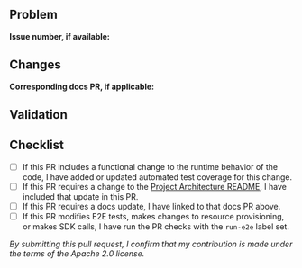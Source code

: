 <!--
Thank you for your Pull Request! Please describe the problem this PR fixes and a summary of the changes made.
Link to any relevant issues, code snippets, or other PRs.

For trivial changes, this template can be ignored in favor of a short description of the changes.
-->

## Problem

<!--
Describe the issue this PR is solving
-->

**Issue number, if available:**

## Changes

<!--
Summarize the changes introduced in this PR. This is a good place to call out critical or potentially problematic parts of the change.
-->

**Corresponding docs PR, if applicable:**

## Validation

<!--
Describe how changes in this PR have been validated. This may include added or updated unit, integration and/or E2E tests, test workflow runs, or manual verification. If manual verification is the only way changes in this PR have been validated, you will need to write some automated tests before this PR is ready to merge.

For changes to test infra, or non-functional changes, tests are not always required. Instead, you should call out _why_ you think tests are not required here.

If changes affect a GitHub workflow that is not included in the PR checks, include a link to a passing test run of the modified workflow.
--->

## Checklist

<!--
These items must be completed before a PR is ready to be merged.
Feel free to publish a draft PR before these items are complete.
-->

- [ ] If this PR includes a functional change to the runtime behavior of the code, I have added or updated automated test coverage for this change.
- [ ] If this PR requires a change to the [Project Architecture README](../PROJECT_ARCHITECTURE.md), I have included that update in this PR.
- [ ] If this PR requires a docs update, I have linked to that docs PR above.
- [ ] If this PR modifies E2E tests, makes changes to resource provisioning, or makes SDK calls, I have run the PR checks with the `run-e2e` label set.

_By submitting this pull request, I confirm that my contribution is made under the terms of the Apache 2.0 license._
